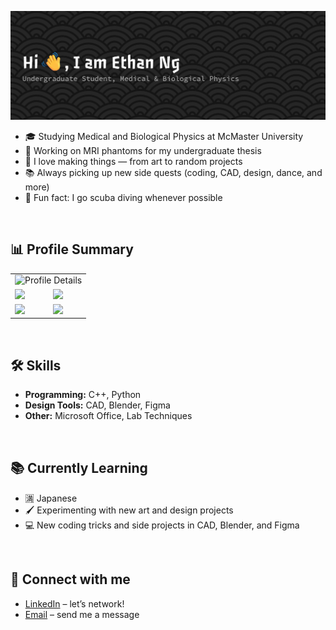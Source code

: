 ![Header](github-header-banner.png)

- 🎓 Studying Medical and Biological Physics at McMaster University  
- 🔬 Working on MRI phantoms for my undergraduate thesis 
- 🎨 I love making things — from art to random projects  
- 📚 Always picking up new side quests (coding, CAD, design, dance, and more)  
- 🌊 Fun fact: I go scuba diving whenever possible  

<br/>  

## 📊 Profile Summary
<table>
  <!-- Profile Details on top, full width -->
  <tr>
    <td colspan="2" align="center">
      <img src="http://github-profile-summary-cards.vercel.app/api/cards/profile-details?username=Engyuhin&theme=apprentice" alt="Profile Details" />
    </td>
  </tr>

  <!-- Other summary cards -->
  <tr>
    <td><img src="http://github-profile-summary-cards.vercel.app/api/cards/repos-per-language?username=Engyuhin&theme=apprentice" /></td>
    <td><img src="http://github-profile-summary-cards.vercel.app/api/cards/most-commit-language?username=Engyuhin&theme=apprentice" /></td>
  </tr>
  <tr>
    <td><img src="http://github-profile-summary-cards.vercel.app/api/cards/stats?username=Engyuhin&theme=apprentice" /></td>
    <td><img src="http://github-profile-summary-cards.vercel.app/api/cards/productive-time?username=Engyuhin&theme=apprentice&utcOffset=-5" /></td>
  </tr>
</table>

<br/>  

## 🛠 Skills
- **Programming:** C++, Python  
- **Design Tools:** CAD, Blender, Figma  
- **Other:** Microsoft Office, Lab Techniques
 <!-- to be added
<br/>  
 
## 🚀 Featured Projects
- [Project Name](link) — One-liner about the project
- [Another Project](link) — Brief description
 -->
 
<br/>  

## 📚 Currently Learning
- 🈵 Japanese   
- 🖌 Experimenting with new art and design projects  
- 💻 New coding tricks and side projects in CAD, Blender, and Figma

<br/>  

## 🤝 Connect with me
- [LinkedIn](https://www.linkedin.com/in/engyuhin/) – let’s network!
- [Email](mailto:nge18@mcmaster.ca) – send me a message

  

